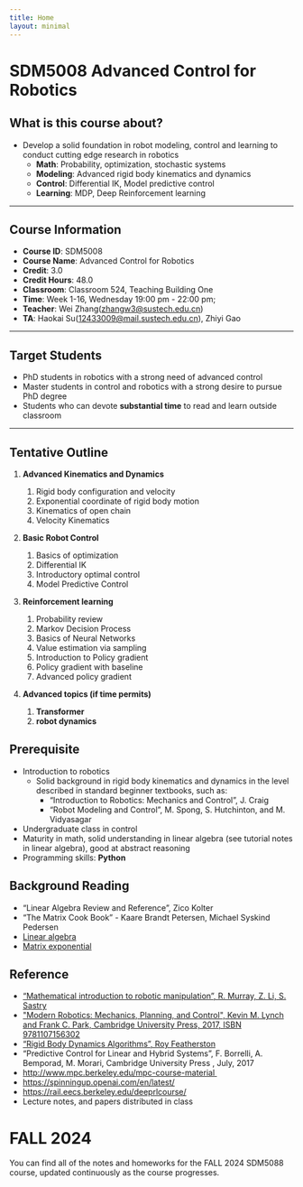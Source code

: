 ```yaml
---
title: Home
layout: minimal
---
```


# SDM5008 Advanced Control for Robotics

## What is this course about?

- Develop a solid foundation in robot modeling, control and learning to conduct cutting edge research in robotics
  - **Math**: Probability, optimization, stochastic systems
  - **Modeling**: Advanced rigid body kinematics and dynamics
  - **Control**: Differential IK, Model predictive control
  - **Learning**: MDP, Deep Reinforcement learning

----

## Course Information

- **Course ID**: SDM5008
- **Course Name**: Advanced Control for Robotics
- **Credit**: 3.0
- **Credit Hours**: 48.0
- **Classroom**: Classroom 524, Teaching Building One
- **Time**: Week 1-16, Wednesday 19:00 pm - 22:00 pm;
- **Teacher**: Wei Zhang(zhangw3@sustech.edu.cn)
- **TA**: Haokai Su(12433009@mail.sustech.edu.cn), Zhiyi Gao

----

## Target Students  

- PhD students in robotics with a strong need of advanced control
- Master students in control and robotics with a strong desire to pursue PhD degree
- Students who can devote **substantial time** to read and learn outside classroom

----

## Tentative Outline

1. **Advanced Kinematics and Dynamics**
   1. Rigid body configuration and velocity
   2. Exponential coordinate of rigid body motion
   3. Kinematics of open chain
   4. Velocity Kinematics

2. **Basic Robot Control**
   1. Basics of optimization
   2. Differential IK
   3. Introductory optimal control
   4. Model Predictive Control

3. **Reinforcement learning**
   1. Probability review
   2. Markov Decision Process
   3. Basics of Neural Networks
   4. Value estimation via sampling
   5. Introduction to Policy gradient
   6. Policy gradient with baseline
   7. Advanced policy gradient

4. **Advanced topics (if time permits)**
   1. **Transformer**
   2. **robot dynamics**

## Prerequisite

- Introduction to robotics
  - Solid background in rigid body kinematics and dynamics in the level described in standard beginner textbooks, such as:
    - “Introduction to Robotics: Mechanics and Control”, J. Craig
    - “Robot Modeling and Control”, M. Spong, S. Hutchinton, and M. Vidyasagar
- Undergraduate class in control
- Maturity in math, solid understanding in linear algebra (see tutorial notes in linear algebra), good at abstract reasoning
- Programming skills: **Python**

## Background Reading

- “Linear Algebra Review and Reference”, Zico Kolter
- “The Matrix Cook Book” - Kaare Brandt Petersen, Michael Syskind Pedersen
- [Linear algebra](https://www.bilibili.com/video/BV1eA411F7RX/)
- [Matrix exponential](https://www.bilibili.com/video/BV1Ab411d7vi/)

## Reference

- [“Mathematical introduction to robotic manipulation”, R. Murray, Z. Li, S. Sastry](https://www.cds.caltech.edu/~murray/books/MLS/pdf/mls94-complete.pdf)
- ["Modern Robotics: Mechanics, Planning, and Control", Kevin M. Lynch and Frank C. Park, Cambridge University Press, 2017, ISBN 9781107156302](https://hades.mech.northwestern.edu/index.php/Modern_Robotics)
- [“Rigid Body Dynamics Algorithms”, Roy Featherston](https://www.springer.com/gp/book/9780387743141)
- “Predictive Control for Linear and Hybrid Systems”, F. Borrelli, A. Bemporad, M. Morari, Cambridge University Press , July, 2017
- http://www.mpc.berkeley.edu/mpc-course-material 
- https://spinningup.openai.com/en/latest/
- https://rail.eecs.berkeley.edu/deeprlcourse/
- Lecture notes, and papers distributed in class

# FALL 2024

You can find all of the notes and homeworks for the FALL 2024 SDM5088 course, updated continuously as the course progresses.

<!-- ## Notes

- [LN1 Linear Algebra Review](https://github.com/clearlab-sustech/SDM366-Sp24/raw/master/assets/files/LN1_LinearAlgebraReview.pdf)

## Notes(handwriting)

- [LN2](https://github.com/clearlab-sustech/SDM366-Sp24/raw/master/assets/files/LN2_handwriting.pdf)

## Homeworks

- [HW1](https://github.com/clearlab-sustech/SDM366-Sp24/raw/master/assets/files/SDM_Optimal_Control_and_Estimation_HW1.pdf)

## Tutorials (Video Capture)

- [Lec 1: 控制与机器学习的线性代数基础](https://www.bilibili.com/video/BV16v421r7bU/?spm_id_from=333.788) -->